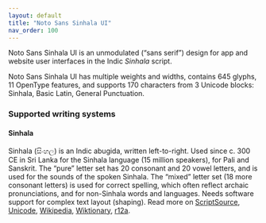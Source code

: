 ```yaml
---
layout: default
title: "Noto Sans Sinhala UI"
nav_order: 100
---
```

Noto Sans Sinhala UI is an unmodulated (“sans serif”) design for app and website user interfaces in the Indic _Sinhala_ script. 

Noto Sans Sinhala UI has multiple weights and widths, contains 645 glyphs, 11 OpenType features, and supports 170 characters from 3 Unicode blocks: Sinhala, Basic Latin, General Punctuation.


### Supported writing systems


#### Sinhala

Sinhala (<span class='autonym'>සිංහල</span>) is an Indic abugida, written left-to-right. Used since c. 300 CE in Sri Lanka for the Sinhala language (15 million speakers), for Pali and Sanskrit. The “pure” letter set has 20 consonant and 20 vowel letters, and is used for the sounds of the spoken Sinhala. The “mixed” letter set (18 more consonant letters) is used for correct spelling, which often reflect archaic pronunciations, and for non-Sinhala words and languages. Needs software support for complex text layout (shaping). Read more on [ScriptSource](https://scriptsource.org/scr/Sinh), [Unicode](https://www.unicode.org/versions/Unicode13.0.0/ch13.pdf#G26561), [Wikipedia](https://en.wikipedia.org/wiki/ISO_15924:Sinh), [Wiktionary](https://en.wiktionary.org/wiki/Category:Sinhalese_script), [r12a](https://r12a.github.io/scripts/links?iso=Sinh).

